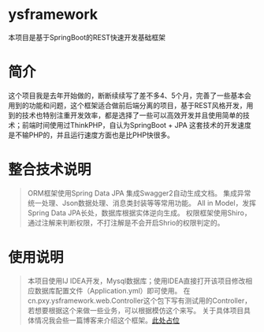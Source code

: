 # ysframework
本项目是基于SpringBoot的REST快速开发基础框架

# 简介

这个项目我是去年开始做的，断断续续写了差不多4、5个月，完善了一些基本会用到的功能和问题，这个框架适合做前后端分离的项目，基于REST风格开发，用到的技术也特别注重开发效率，都是选择了一些可以高效开发并且使用简单的技术；前端时间使用过ThinkPHP，自认为SpringBoot + JPA 这套技术的开发速度是不输PHP的，并且运行速度方面也是比PHP快很多。


# 整合技术说明

> ORM框架使用Spring Data JPA
> 集成Swagger2自动生成文档。
> 集成异常统一处理、Json数据处理、消息类封装等等常用功能。
> All in Model，发挥Spring Data JPA长处，数据库根据实体逆向生成。
> 权限框架使用Shiro，通过注解来判断权限，不打注解是不会开启Shrio的权限判定的。


# 使用说明
> 本项目使用IJ IDEA开发，Mysql数据库；使用IDEA直接打开该项目修改相应数据库配置文件（Application.yml）即可使用。
> 在cn.pxy.ysframework.web.Controller这个包下写有测试用的Controller，若想要根据这个来做一些业务，可以根据模仿这个来写。
> 关于具体项目具体情况我会些一篇博客来介绍这个框架。[此处占位](www.baidu.com)

